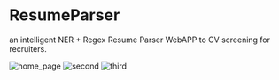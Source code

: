 # ResumeParser
an intelligent NER + Regex Resume Parser WebAPP to CV screening for recruiters.

![home_page](https://user-images.githubusercontent.com/103006899/223124166-cb60b5e0-d750-45d4-9588-8d4ba9d4bb70.PNG)
![second](https://user-images.githubusercontent.com/103006899/223124218-61d31bb7-f092-4927-b13e-c3b0c6369137.PNG)
![third](https://user-images.githubusercontent.com/103006899/223124259-d3982af3-2a3e-4c8a-a16d-36740dad42fe.PNG)
